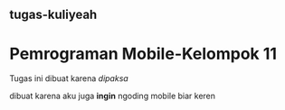 ## tugas-kuliyeah
# Pemrograman Mobile-Kelompok 11

Tugas ini dibuat karena *dipaksa*

dibuat karena aku juga **ingin** ngoding mobile biar keren